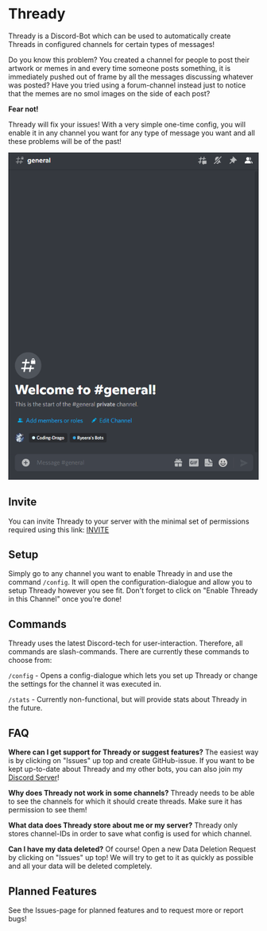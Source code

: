 # Thready
Thready is a Discord-Bot which can be used to automatically create Threads in configured channels for certain types of messages!

Do you know this problem? You created a channel for people to post their artwork or memes in and every time someone posts something, it is immediately pushed out of frame by all the messages discussing whatever was posted? Have you tried using a forum-channel instead just to notice that the memes are no smol images on the side of each post?

**Fear not!**

Thready will fix your issues! With a very simple one-time config, you will enable it in any channel you want for any type of message you want and all these problems will be of the past!

![](https://github.com/Ryeera/Thready/blob/main/Thready.gif)

## Invite
You can invite Thready to your server with the minimal set of permissions required using this link: [INVITE](https://discord.com/api/oauth2/authorize?client_id=918245386441863218&permissions=120259085312&scope=bot%20applications.commands)

## Setup
Simply go to any channel you want to enable Thready in and use the command `/config`. It will open the configuration-dialogue and allow you to setup Thready however you see fit. Don't forget to click on "Enable Thready in this Channel" once you're done!

## Commands
Thready uses the latest Discord-tech for user-interaction. Therefore, all commands are slash-commands. There are currently these commands to choose from:

`/config` - Opens a config-dialogue which lets you set up Thready or change the settings for the channel it was executed in.

`/stats` - Currently non-functional, but will provide stats about Thready in the future.

## FAQ
**Where can I get support for Thready or suggest features?**
The easiest way is by clicking on "Issues" up top and create GitHub-issue. If you want to be kept up-to-date about Thready and my other bots, you can also join my [Discord Server](https://discord.gg/ffrArfErfH)!

**Why does Thready not work in some channels?**
Thready needs to be able to see the channels for which it should create threads. Make sure it has permission to see them!

**What data does Thready store about me or my server?**
Thready only stores channel-IDs in order to save what config is used for which channel.

**Can I have my data deleted?**
Of course! Open a new Data Deletion Request by clicking on "Issues" up top! We will try to get to it as quickly as possible and all your data will be deleted completely.

## Planned Features
See the Issues-page for planned features and to request more or report bugs!
